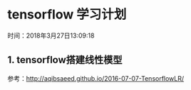# tensorflow 学习计划

时间：2018年3月27日13:09:18

## 1. tensorflow搭建线性模型

参考：http://aqibsaeed.github.io/2016-07-07-TensorflowLR/



